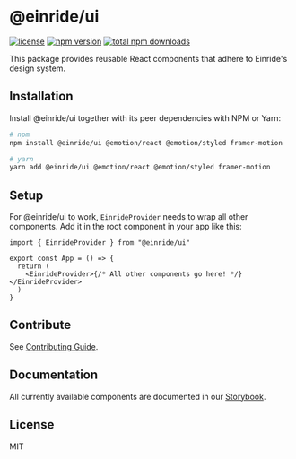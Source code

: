 # @einride/ui

[![license](https://img.shields.io/npm/l/@einride/ui.svg)](https://github.com/einride/ui/blob/main/LICENSE)
[![npm version](https://img.shields.io/npm/v/@einride/ui.svg)](https://www.npmjs.com/package/@einride/ui)
[![total npm downloads](https://img.shields.io/npm/dt/@einride/ui.svg)](https://www.npmjs.com/package/@einride/ui)

This package provides reusable React components that adhere to Einride's design
system.

## Installation

Install @einride/ui together with its peer dependencies with NPM or Yarn:

```bash
# npm
npm install @einride/ui @emotion/react @emotion/styled framer-motion

# yarn
yarn add @einride/ui @emotion/react @emotion/styled framer-motion
```

## Setup

For @einride/ui to work, `EinrideProvider` needs to wrap all other components.
Add it in the root component in your app like this:

```tsx
import { EinrideProvider } from "@einride/ui"

export const App = () => {
  return (
    <EinrideProvider>{/* All other components go here! */}</EinrideProvider>
  )
}
```

## Contribute

See [Contributing Guide](https://github.com/einride/ui/blob/master/CONTRIBUTING.md).

## Documentation

All currently available components are documented in our
[Storybook](https://main--606dcc0a2208ee00215fb2d9.chromatic.com/).

## License

MIT
